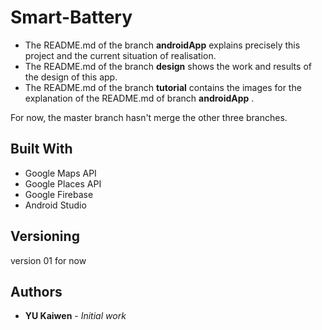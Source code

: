 # Smart-Battery

- The README.md of the branch **androidApp** explains precisely this project and the current situation of realisation.
- The README.md of the branch **design** shows the work and results of the design of this app.
- The README.md of the branch **tutorial** contains the images for the explanation of the README.md of branch **androidApp** .

For now, the master branch hasn't merge the other three branches.

## Built With

* Google Maps API
* Google Places API
* Google Firebase
* Android Studio

## Versioning

version 01 for now

## Authors

* **YU Kaiwen** - *Initial work*


